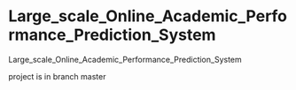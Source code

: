 # Large_scale_Online_Academic_Performance_Prediction_System
Large_scale_Online_Academic_Performance_Prediction_System


project is in branch master
